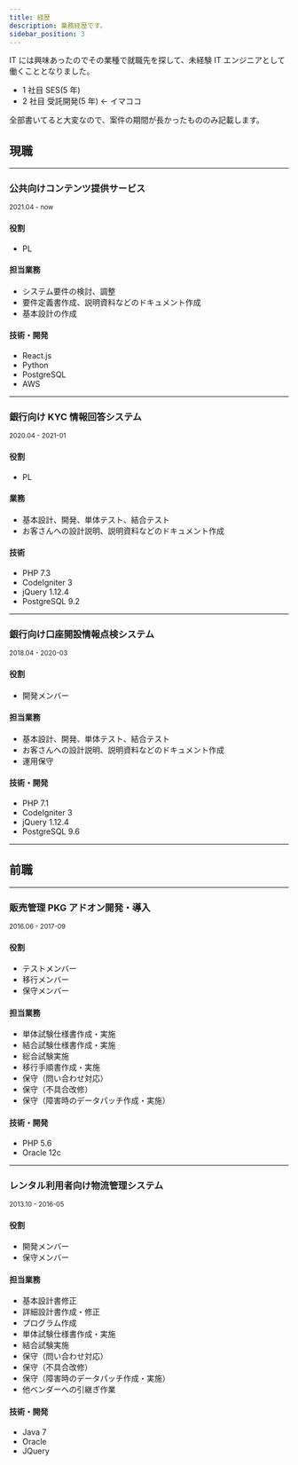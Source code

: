 ```yaml
---
title: 経歴
description: 業務経歴です。
sidebar_position: 3
---
```


IT には興味あったのでその業種で就職先を探して、未経験 IT エンジニアとして働くこととなりました。

- 1 社目 SES(5 年)
- 2 社目 受託開発(5 年) ← イマココ

全部書いてると大変なので、案件の期間が長かったもののみ記載します。

## 現職

---

### 公共向けコンテンツ提供サービス

<small>2021.04 - now</small>

#### 役割

- PL

#### 担当業務

- システム要件の検討、調整
- 要件定義書作成、説明資料などのドキュメント作成
- 基本設計の作成

#### 技術・開発

- React.js
- Python
- PostgreSQL
- AWS

---

### 銀行向け KYC 情報回答システム

<small>2020.04 - 2021-01</small>

#### 役割

- PL

#### 業務

- 基本設計、開発、単体テスト、結合テスト
- お客さんへの設計説明、説明資料などのドキュメント作成

#### 技術

- PHP 7.3
- CodeIgniter 3
- jQuery 1.12.4
- PostgreSQL 9.2

---

### 銀行向け口座開設情報点検システム

<small>2018.04 - 2020-03</small>

#### 役割

- 開発メンバー

#### 担当業務

- 基本設計、開発、単体テスト、結合テスト
- お客さんへの設計説明、説明資料などのドキュメント作成
- 運用保守

#### 技術・開発

- PHP 7.1
- CodeIgniter 3
- jQuery 1.12.4
- PostgreSQL 9.6

---

## 前職

---

### 販売管理 PKG アドオン開発・導入

<small>2016.06 - 2017-09</small>

#### 役割

- テストメンバー
- 移行メンバー
- 保守メンバー

#### 担当業務

- 単体試験仕様書作成・実施
- 結合試験仕様書作成・実施
- 総合試験実施
- 移行手順書作成・実施
- 保守（問い合わせ対応）
- 保守（不具合改修）
- 保守（障害時のデータパッチ作成・実施）

#### 技術・開発

- PHP 5.6
- Oracle 12c

---

### レンタル利用者向け物流管理システム

<small>2013.10 - 2016-05</small>

#### 役割

- 開発メンバー
- 保守メンバー

#### 担当業務

- 基本設計書修正
- 詳細設計書作成・修正
- プログラム作成
- 単体試験仕様書作成・実施
- 結合試験実施
- 保守（問い合わせ対応）
- 保守（不具合改修）
- 保守（障害時のデータパッチ作成・実施）
- 他ベンダーへの引継ぎ作業

#### 技術・開発

- Java 7
- Oracle
- JQuery
